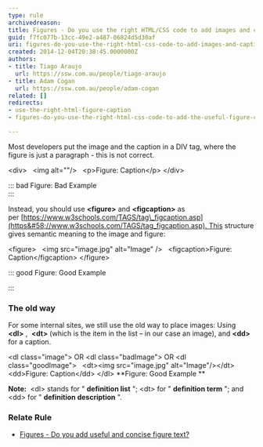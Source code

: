```yaml
---
type: rule
archivedreason: 
title: Figures - Do you use the right HTML/CSS code to add images and captions?
guid: f7fc077b-13cc-49e2-a487-06824d5d30af
uri: figures-do-you-use-the-right-html-css-code-to-add-images-and-captions
created: 2014-12-04T20:38:45.0000000Z
authors:
- title: Tiago Araujo
  url: https://ssw.com.au/people/tiago-araujo
- title: Adam Cogan
  url: https://ssw.com.au/people/adam-cogan
related: []
redirects:
- use-the-right-html-figure-caption
- figures-do-you-use-the-right-html-css-code-to-add-the-useful-figure-caption

---
```


Most developers put the image and the caption in a DIV tag, where the figure is just a paragraph - this is not correct.

<!--endintro-->

&lt;div&gt;
  &lt;img alt=""/&gt;
  &lt;p&gt;Figure: Caption&lt;/p&gt;
&lt;/div&gt;

::: bad
Figure: Bad Example  
:::

Instead, you should use      **&lt;figure&gt;** and      **&lt;figcaption&gt;** as per [https://www.w3schools.com/TAGS/tag\_figcaption.asp](https&#58;//www.w3schools.com/TAGS/tag_figcaption.asp). This structure gives semantic meaning to the image and figure:

&lt;figure&gt;
  &lt;img src="image.jpg" alt="Image" /&gt;
  &lt;figcaption&gt;Figure: Caption&lt;/figcaption&gt;
&lt;/figure&gt;

::: good
Figure: Good Example

:::

### The old way


For some internal sites, we still use the old way to place images: Using  **&lt;dl&gt;** ,  **&lt;dt&gt;** (which is the item in the list – in our case an image), and      **&lt;dd&gt;** for a caption.

&lt;dl class="image"&gt; OR &lt;dl class="badImage"&gt; OR &lt;dl class="goodImage"&gt; 
  &lt;dt&gt;&lt;img src="image.jpg" alt="Image"/&gt;&lt;/dt&gt;
  &lt;dd&gt;Figure: Caption&lt;/dd&gt; 
&lt;/dl&gt;
 **Figure: Good Example
** 

**Note:**  &lt;dl&gt; stands for " **definition list** "; &lt;dt&gt; for " **definition term** "; and &lt;dd&gt; for " **definition description** ".

### Relate Rule


* [Figures - Do you add useful and concise figure text?](/figures-do-you-add-useful-and-concise-figure-text-aka-a-caption-to-avoid-a-lot-of-text-over-images)

